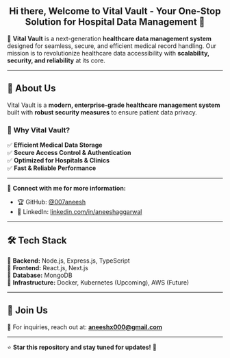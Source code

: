 <div align="center">
  
  ## Hi there, Welcome to **Vital Vault** - Your One-Stop Solution for Hospital Data Management 👋  
</div>

🚀 **Vital Vault** is a next-generation **healthcare data management system** designed for seamless, secure, and efficient medical record handling. Our mission is to revolutionize healthcare data accessibility with **scalability, security, and reliability** at its core.

---

## 🌟 About Us  
Vital Vault is a **modern, enterprise-grade healthcare management system** built with **robust security measures** to ensure patient data privacy.  

### 🔹 **Why Vital Vault?**  
✅ **Efficient Medical Data Storage**  
✅ **Secure Access Control & Authentication**  
✅ **Optimized for Hospitals & Clinics**  
✅ **Fast & Reliable Performance**  

---

🔗 **Connect with me for more information:**  
- 🏆 GitHub: [@007aneesh](https://github.com/007aneesh)  
- 🔗 LinkedIn: [linkedin.com/in/aneeshaggarwal](https://www.linkedin.com/in/aneeshaggarwal/)  

---

## 🛠 **Tech Stack**  
🔹 **Backend:** Node.js, Express.js, TypeScript  
🔹 **Frontend:** React.js, Next.js  
🔹 **Database:** MongoDB  
🔹 **Infrastructure:** Docker, Kubernetes (Upcoming), AWS (Future)  

---

## 🤝 **Join Us**  

📩 For inquiries, reach out at: **aneeshx000@gmail.com**  

---

⭐ **Star this repository and stay tuned for updates!** 🚀  
